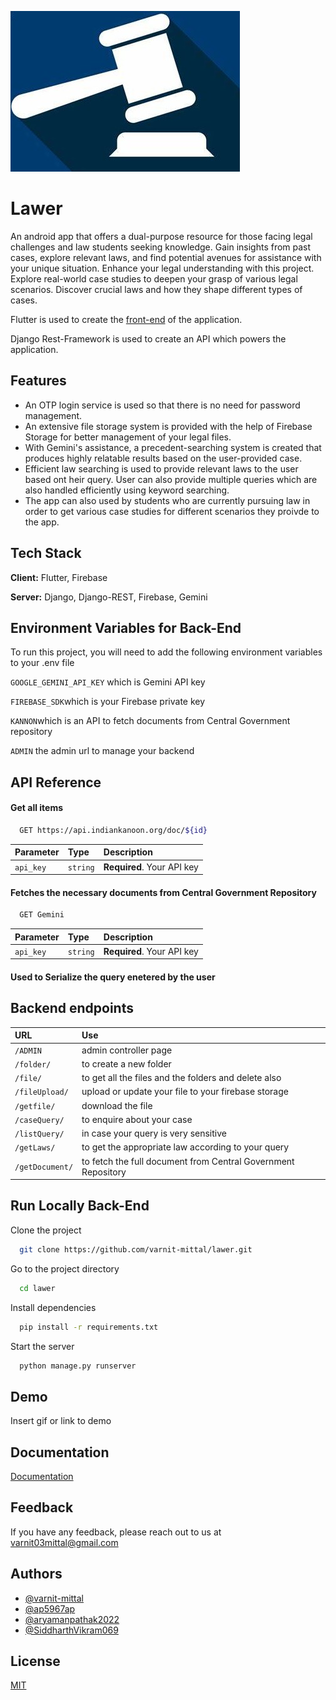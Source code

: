 
![Logo](https://github.com/varnit-mittal/lawer/blob/main/logo.jpg)


# Lawer

An android app that offers a dual-purpose resource for those facing legal challenges and law students seeking knowledge.  Gain insights from past cases, explore relevant laws, and find potential avenues for assistance with your unique situation. Enhance your legal understanding with this project. Explore real-world case studies to deepen your grasp of various legal scenarios. Discover crucial laws and how they shape different types of cases.

Flutter is used to create the [front-end](https://github.com/varnit-mittal/lawer/tree/main/flutter_first) of the application.

Django Rest-Framework is used to create an API which powers the application.


## Features

- An OTP login service is used so that there is no need for password management.
- An extensive file storage system is provided with the help of Firebase Storage for better management of your legal files. 
- With Gemini's assistance, a precedent-searching system is created that produces highly relatable results based on the user-provided case.
- Efficient law searching is used to provide relevant laws to the user based ont heir query. User can also provide multiple queries which are also handled efficiently using keyword searching.
- The app can also used by students who are currently pursuing law in order to get various case studies for different scenarios they proivde to the app.


## Tech Stack

**Client:** Flutter, Firebase

**Server:** Django, Django-REST, Firebase, Gemini 


## Environment Variables for Back-End

To run this project, you will need to add the following environment variables to your .env file

`GOOGLE_GEMINI_API_KEY` which is Gemini API key

`FIREBASE_SDK`which is your Firebase private key

`KANNON`which is an API to fetch documents from Central Government repository 

`ADMIN` the admin url to manage your backend


## API Reference

#### Get all items

```bash
  GET https://api.indiankanoon.org/doc/${id}
```

| Parameter | Type     | Description                |
| :-------- | :------- | :------------------------- |
| `api_key` | `string` | **Required**. Your API key |

#### Fetches the necessary documents from Central Government Repository

```bash
  GET Gemini
```

| Parameter | Type     | Description                       |
| :-------- | :------- | :-------------------------------- |
| `api_key`      | `string` | **Required**.  Your API key |

#### Used to Serialize the query enetered by the user

## Backend endpoints

| URL| Use   | 
| :-------- | :------- | 
| `/ADMIN` | admin controller page |
| `/folder/` | to create  a new folder | 
| `/file/` | to get all the files and the folders and delete also |
| `/fileUpload/` | upload or update your file to your firebase storage |
| `/getfile/` | download the file |
| `/caseQuery/` | to enquire about your case |
| `/listQuery/` | in case your query is very sensitive |
| `/getLaws/` | to get the appropriate law according to your query |
| `/getDocument/` | to fetch the full document from Central Government Repository |

## Run Locally Back-End

Clone the project

```bash
  git clone https://github.com/varnit-mittal/lawer.git
```

Go to the project directory

```bash
  cd lawer
```

Install dependencies

```bash
  pip install -r requirements.txt
```

Start the server

```bash
  python manage.py runserver 
```


## Demo

Insert gif or link to demo


## Documentation

[Documentation](https://linktodocumentation)


## Feedback

If you have any feedback, please reach out to us at varnit03mittal@gmail.com


## Authors

- [@varnit-mittal](https://github.com/varnit-mittal)
- [@ap5967ap](https://github.com/ap5967ap)
- [@aryamanpathak2022](https://github.com/aryamanpathak2022)
- [@SiddharthVikram069](https://github.com/SiddharthVikram069)


## License

[MIT](https://github.com/varnit-mittal/lawer/blob/main/LICENSE)


